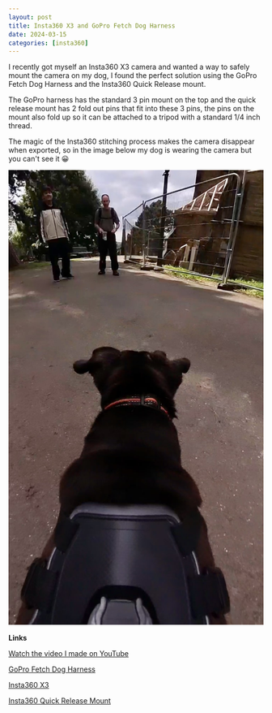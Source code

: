 ```yaml
---
layout: post
title: Insta360 X3 and GoPro Fetch Dog Harness
date: 2024-03-15
categories: [insta360]
---
```


I recently got myself an Insta360 X3 camera and wanted a way to safely mount the camera on my dog, I found the perfect solution using the GoPro Fetch Dog Harness and the Insta360 Quick Release mount.

The GoPro harness has the standard 3 pin mount on the top and the quick release mount has 2 fold out pins that fit into these 3 pins, the pins on the mount also fold up so it can be attached to a tripod with a standard 1/4 inch thread.

The magic of the Insta360 stitching process makes the camera disappear when exported, so in the image below my dog is wearing the camera but you can't see it 😀

![alt text](/images/insta360-x3-dog-harness.jpg)

**Links**

[Watch the video I made on YouTube](https://www.youtube.com/watch?v=FuV-r7tDvQQ)

[GoPro Fetch Dog Harness](https://gopro.com/en/gb/shop/mounts-accessories/fetch-dog-harness/ADOGM-001.html)

[Insta360 X3](https://amzn.to/3Vh3Jwx)

[Insta360 Quick Release Mount](https://amzn.to/3ThSnWp)
